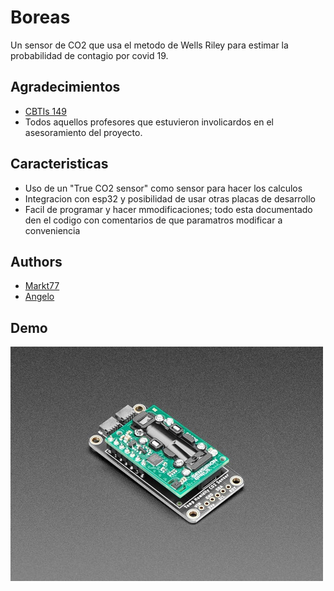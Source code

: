 
# Boreas
Un sensor de CO2 que usa el metodo de Wells Riley para estimar la probabilidad
de contagio por covid 19.



## Agradecimientos

 - [CBTIs 149](http://www.cbtis149.edu.mx/)
 - Todos aquellos profesores que estuvieron involicardos en el asesoramiento del proyecto.
 

## Caracteristicas

- Uso de un "True CO2 sensor" como sensor para hacer los calculos
- Integracion con esp32 y posibilidad de usar otras placas de desarrollo
- Facil de programar y hacer mmodificaciones; todo esta documentado den el codigo con comentarios de que paramatros modificar a conveniencia



## Authors

- [Markt77](https://github.com/Markt77)
- [Angelo](https://github.com/angelo-dising)



## Demo

![Test Image 4](https://github.com/angelo-dising/Boreas/blob/main/D_NQ_NP_758950-MCO44754605883_012021-O.jpg)


